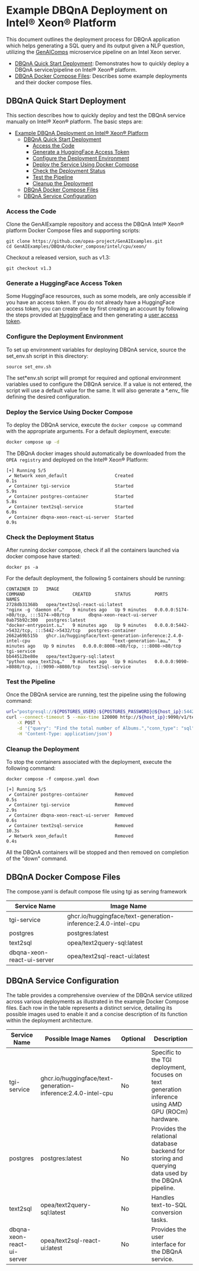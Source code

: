 # Example DBQnA Deployment on Intel® Xeon® Platform

This document outlines the deployment process for DBQnA application which helps generating a SQL query and its output given a NLP question, utilizing the [GenAIComps](https://github.com/opea-project/GenAIComps.git) microservice pipeline on an Intel Xeon server.

- [DBQnA Quick Start Deployment](#dbqna-quick-start-deployment): Demonstrates how to quickly deploy a DBQnA service/pipeline on Intel® Xeon® platform.
- [DBQnA Docker Compose Files](#dbqna-docker-compose-files): Describes some example deployments and their docker compose files.

## DBQnA Quick Start Deployment

This section describes how to quickly deploy and test the DBQnA service manually on Intel® Xeon® platform. The basic steps are:

- [Example DBQnA Deployment on Intel® Xeon® Platform](#example-dbqna-deployment-on-intel-xeon-platform)
  - [DBQnA Quick Start Deployment](#dbqna-quick-start-deployment)
    - [Access the Code](#access-the-code)
    - [Generate a HuggingFace Access Token](#generate-a-huggingface-access-token)
    - [Configure the Deployment Environment](#configure-the-deployment-environment)
    - [Deploy the Service Using Docker Compose](#deploy-the-service-using-docker-compose)
    - [Check the Deployment Status](#check-the-deployment-status)
    - [Test the Pipeline](#test-the-pipeline)
    - [Cleanup the Deployment](#cleanup-the-deployment)
  - [DBQnA Docker Compose Files](#dbqna-docker-compose-files)
  - [DBQnA Service Configuration](#dbqna-service-configuration)

### Access the Code

Clone the GenAIExample repository and access the DBQnA Intel® Xeon® platform Docker Compose files and supporting scripts:

```
git clone https://github.com/opea-project/GenAIExamples.git
cd GenAIExamples/DBQnA/docker_compose/intel/cpu/xeon/
```

Checkout a released version, such as v1.3:

```
git checkout v1.3
```

### Generate a HuggingFace Access Token

Some HuggingFace resources, such as some models, are only accessible if you have an access token. If you do not already have a HuggingFace access token, you can create one by first creating an account by following the steps provided at [HuggingFace](https://huggingface.co/) and then generating a [user access token](https://huggingface.co/docs/transformers.js/en/guides/private#step-1-generating-a-user-access-token).

### Configure the Deployment Environment

To set up environment variables for deploying DBQnA service, source the set_env.sh script in this directory:

```
source set_env.sh
```

The set*env.sh script will prompt for required and optional environment variables used to configure the DBQnA service. If a value is not entered, the script will use a default value for the same. It will also generate a *.env\_ file defining the desired configuration.

### Deploy the Service Using Docker Compose

To deploy the DBQnA service, execute the `docker compose up` command with the appropriate arguments. For a default deployment, execute:

```bash
docker compose up -d
```

The DBQnA docker images should automatically be downloaded from the `OPEA registry` and deployed on the Intel® Xeon® Platform:

```
[+] Running 5/5
 ✔ Network xeon_default                  Created                                                                            0.1s
 ✔ Container tgi-service                 Started                                                                            5.9s
 ✔ Container postgres-container          Started                                                                            5.8s
 ✔ Container text2sql-service            Started                                                                            6.0s
 ✔ Container dbqna-xeon-react-ui-server  Started                                                                            0.9s
```

### Check the Deployment Status

After running docker compose, check if all the containers launched via docker compose have started:

```
docker ps -a
```

For the default deployment, the following 5 containers should be running:

```
CONTAINER ID   IMAGE                                                                                       COMMAND                  CREATED         STATUS         PORTS                                       NAMES
2728db31368b   opea/text2sql-react-ui:latest                                                               "nginx -g 'daemon of…"   9 minutes ago   Up 9 minutes   0.0.0.0:5174->80/tcp, :::5174->80/tcp       dbqna-xeon-react-ui-server
0ab75b92c300   postgres:latest                                                                             "docker-entrypoint.s…"   9 minutes ago   Up 9 minutes   0.0.0.0:5442->5432/tcp, :::5442->5432/tcp   postgres-container
2662a69b515b   ghcr.io/huggingface/text-generation-inference:2.4.0-intel-cpu                               "text-generation-lau…"   9 minutes ago   Up 9 minutes   0.0.0.0:8008->80/tcp, :::8008->80/tcp       tgi-service
bb44512be80e   opea/text2query-sql:latest                                                                  "python opea_text2sq…"   9 minutes ago   Up 9 minutes   0.0.0.0:9090->8080/tcp, :::9090->8080/tcp   text2sql-service
```

### Test the Pipeline

Once the DBQnA service are running, test the pipeline using the following command:

```bash
url="postgresql://${POSTGRES_USER}:${POSTGRES_PASSWORD}@${host_ip}:5442/${POSTGRES_DB}"
curl --connect-timeout 5 --max-time 120000 http://${host_ip}:9090/v1/text2query\
    -X POST \
    -d '{"query": "Find the total number of Albums.","conn_type": "sql", "conn_url": "'${url}'", "conn_user": "'${POSTGRES_USER}'","conn_password": "'${POSTGRES_PASSWORD}'","conn_dialect": "postgresql" }' \
    -H 'Content-Type: application/json')
```

### Cleanup the Deployment

To stop the containers associated with the deployment, execute the following command:

```
docker compose -f compose.yaml down
```

```
[+] Running 5/5
 ✔ Container postgres-container          Removed                                                                 0.5s
 ✔ Container tgi-service                 Removed                                                                 2.9s
 ✔ Container dbqna-xeon-react-ui-server  Removed                                                                 0.6s
 ✔ Container text2sql-service            Removed                                                                10.3s
 ✔ Network xeon_default                  Removed                                                                 0.4s
```

All the DBQnA containers will be stopped and then removed on completion of the "down" command.

## DBQnA Docker Compose Files

The compose.yaml is default compose file using tgi as serving framework

| Service Name               | Image Name                                                    |
| -------------------------- | ------------------------------------------------------------- |
| tgi-service                | ghcr.io/huggingface/text-generation-inference:2.4.0-intel-cpu |
| postgres                   | postgres:latest                                               |
| text2sql                   | opea/text2query-sql:latest                                    |
| dbqna-xeon-react-ui-server | opea/text2sql-react-ui:latest                                 |

## DBQnA Service Configuration

The table provides a comprehensive overview of the DBQnA service utilized across various deployments as illustrated in the example Docker Compose files. Each row in the table represents a distinct service, detailing its possible images used to enable it and a concise description of its function within the deployment architecture.

| Service Name               | Possible Image Names                                          | Optional | Description                                                                                         |
| -------------------------- | ------------------------------------------------------------- | -------- | --------------------------------------------------------------------------------------------------- |
| tgi-service                | ghcr.io/huggingface/text-generation-inference:2.4.0-intel-cpu | No       | Specific to the TGI deployment, focuses on text generation inference using AMD GPU (ROCm) hardware. |
| postgres                   | postgres:latest                                               | No       | Provides the relational database backend for storing and querying data used by the DBQnA pipeline.  |
| text2sql                   | opea/text2query-sql:latest                                    | No       | Handles text-to-SQL conversion tasks.                                                               |
| dbqna-xeon-react-ui-server | opea/text2sql-react-ui:latest                                 | No       | Provides the user interface for the DBQnA service.                                                  |
